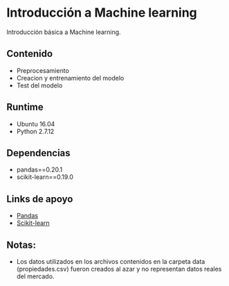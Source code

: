 # Introducción a Machine learning

Introducción básica a Machine learning.


## Contenido

- Preprocesamiento
- Creacion y entrenamiento del modelo 
- Test del modelo

## Runtime

- Ubuntu 16.04
- Python 2.7.12

## Dependencias

- pandas==0.20.1
- scikit-learn==0.19.0

## Links de apoyo 

- [Pandas](https://pandas.pydata.org/)  
- [Scikit-learn](http://scikit-learn.org/stable/) 

## Notas:

- Los datos utilizados en los archivos contenidos en la carpeta data (propiedades.csv) fueron creados al azar y no representan datos reales del mercado.
